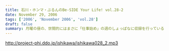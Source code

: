 ```yaml
---
title: 石川・ホンマ・ぶるんのBe-SIDE Your Life! vol.28-2
date: November 29, 2006
tags: ['2006', 'November 2006', 'vol.28']
draft: false
summary: 月曜の昼の、世間的にはまさに「仕事始め」の週のしょっぱなに収録を行っているビーサイ！有楽町のサラリーマンの皆さんの足も速めですが、この倉庫スタジオの時間だけは、のらりひょんとした空気がいつも流れている．．．不思議な空間なんですよね．．．さ！二本目は、しっかりとコーナーやります！NAMAE
---
```


http://project-phi.ddo.jp/ishikawa/ishikawa028_2.mp3